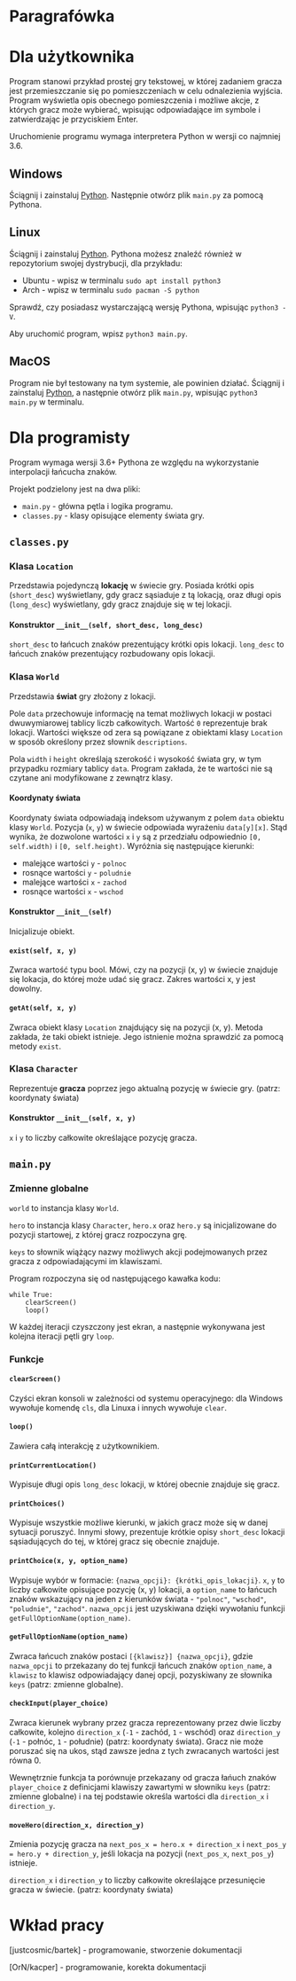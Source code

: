 # Paragrafówka

# Dla użytkownika

Program stanowi przykład prostej gry tekstowej, w której zadaniem gracza jest przemieszczanie się po pomieszczeniach w celu odnalezienia wyjścia. Program wyświetla opis obecnego pomieszczenia i możliwe akcje, z których gracz może wybierać, wpisując odpowiadające im symbole i zatwierdzając je przyciskiem Enter.

Uruchomienie programu wymaga interpretera Python w wersji co najmniej 3.6.

## Windows

Ściągnij i zainstaluj [Python](https://www.python.org/downloads/). Następnie otwórz plik `main.py` za pomocą Pythona.

## Linux

Ściągnij i zainstaluj [Python](https://www.python.org/downloads/). Pythona możesz znaleźć również w repozytorium swojej dystrybucji, dla przykładu:

- Ubuntu - wpisz w terminalu `sudo apt install python3`
- Arch - wpisz w terminalu `sudo pacman -S python`

Sprawdź, czy posiadasz wystarczającą wersję Pythona, wpisując `python3 -V`.

Aby uruchomić program, wpisz `python3 main.py`.

## MacOS

Program nie był testowany na tym systemie, ale powinien działać. Ściągnij i zainstaluj [Python](https://www.python.org/downloads/), a następnie otwórz plik `main.py`, wpisując `python3 main.py` w terminalu.

# Dla programisty

Program wymaga wersji 3.6+ Pythona ze względu na wykorzystanie interpolacji łańcucha znaków.

Projekt podzielony jest na dwa pliki:

- `main.py` - główna pętla i logika programu.
- `classes.py` - klasy opisujące elementy świata gry.

## `classes.py`

### Klasa `Location`

Przedstawia pojedynczą **lokację** w świecie gry. Posiada krótki opis (`short_desc`) wyświetlany, gdy gracz sąsiaduje z tą lokacją, oraz długi opis (`long_desc`) wyświetlany, gdy gracz znajduje się w tej lokacji.

#### Konstruktor `__init__(self, short_desc, long_desc)`

`short_desc` to łańcuch znaków prezentujący krótki opis lokacji.
`long_desc` to łańcuch znaków prezentujący rozbudowany opis lokacji.

### Klasa `World`

Przedstawia **świat** gry złożony z lokacji.

Pole `data` przechowuje informację na temat możliwych lokacji w postaci dwuwymiarowej tablicy liczb całkowitych. Wartość `0` reprezentuje brak lokacji. Wartości większe od zera są powiązane z obiektami klasy `Location` w sposób określony przez słownik `descriptions`.

Pola `width` i `height` określają szerokość i wysokość świata gry, w tym przypadku rozmiary tablicy `data`. Program zakłada, że te wartości nie są czytane ani modyfikowane z zewnątrz klasy.

#### Koordynaty świata

Koordynaty świata odpowiadają indeksom używanym z polem `data` obiektu klasy `World`. Pozycja (`x`, `y`) w świecie odpowiada wyrażeniu `data[y][x]`. Stąd wynika, że dozwolone wartości `x` i `y` są z przedziału odpowiednio `[0, self.width)` i `[0, self.height)`. Wyróżnia się następujące kierunki:

- malejące wartości `y` - `polnoc`
- rosnące wartości `y` - `poludnie`
- malejące wartości `x` - `zachod`
- rosnące wartości `x` - `wschod`

#### Konstruktor `__init__(self)`

Inicjalizuje obiekt.

#### `exist(self, x, y)`

Zwraca wartość typu bool. Mówi, czy na pozycji (x, y) w świecie znajduje się lokacja, do której może udać się gracz. Zakres wartości x, y jest dowolny.

#### `getAt(self, x, y)`

Zwraca obiekt klasy `Location` znajdujący się na pozycji (x, y). Metoda zakłada, że taki obiekt istnieje. Jego istnienie można sprawdzić za pomocą metody `exist`.

### Klasa `Character`

Reprezentuje **gracza** poprzez jego aktualną pozycję w świecie gry. (patrz: koordynaty świata)

#### Konstruktor `__init__(self, x, y)`

`x` i `y` to liczby całkowite określające pozycję gracza.

## `main.py`

### Zmienne globalne

`world` to instancja klasy `World`.

`hero` to instancja klasy `Character`, `hero.x` oraz `hero.y` są inicjalizowane do pozycji startowej, z której gracz rozpoczyna grę.

`keys` to słownik wiążący nazwy możliwych akcji podejmowanych przez gracza z odpowiadającymi im klawiszami.

Program rozpoczyna się od następującego kawałka kodu:

```
while True:
    clearScreen()
    loop()
```

W każdej iteracji czyszczony jest ekran, a następnie wykonywana jest kolejna iteracji pętli gry `loop`.

### Funkcje

#### `clearScreen()`

Czyści ekran konsoli w zależności od systemu operacyjnego: dla Windows wywołuje komendę `cls`, dla Linuxa i innych wywołuje `clear`.

#### `loop()`

Zawiera całą interakcję z użytkownikiem.

#### `printCurrentLocation()`

Wypisuje długi opis `long_desc` lokacji, w której obecnie znajduje się gracz.

#### `printChoices()`

Wypisuje wszystkie możliwe kierunki, w jakich gracz może się w danej sytuacji poruszyć. Innymi słowy, prezentuje krótkie opisy `short_desc` lokacji sąsiadujących do tej, w której gracz się obecnie znajduje.

#### `printChoice(x, y, option_name)`

Wypisuje wybór w formacie: `{nazwa_opcji}: {krótki_opis_lokacji}`. `x`, `y` to liczby całkowite opisujące pozycję (x, y) lokacji, a `option_name` to łańcuch znaków wskazujący na jeden z kierunków świata - `"polnoc"`, `"wschod"`, `"poludnie"`, `"zachod"`. `nazwa_opcji` jest uzyskiwana dzięki wywołaniu funkcji `getFullOptionName(option_name)`.

#### `getFullOptionName(option_name)`

Zwraca łańcuch znaków postaci `[{klawisz}] {nazwa_opcji}`, gdzie `nazwa_opcji` to przekazany do tej funkcji łańcuch znaków `option_name`, a `klawisz` to klawisz odpowiadający danej opcji, pozyskiwany ze słownika `keys` (patrz: zmienne globalne).

#### `checkInput(player_choice)`

Zwraca kierunek wybrany przez gracza reprezentowany przez dwie liczby całkowite, kolejno `direction_x` (`-1` - zachód, `1` - wschód) oraz `direction_y` (`-1` - połnóc, `1` - południe) (patrz: koordynaty świata). Gracz nie może poruszać się na ukos, stąd zawsze jedna z tych zwracanych wartości jest równa 0.

Wewnętrznie funkcja ta porównuje przekazany od gracza łańuch znaków `player_choice` z definicjami klawiszy zawartymi w słowniku `keys` (patrz: zmienne globalne) i na tej podstawie określa wartości dla `direction_x` i `direction_y`.

#### `moveHero(direction_x, direction_y)`

Zmienia pozycję gracza na `next_pos_x = hero.x + direction_x` i `next_pos_y = hero.y + direction_y`, jeśli lokacja na pozycji (`next_pos_x`, `next_pos_y`) istnieje.

`direction_x` i `direction_y` to liczby całkowite określające przesunięcie gracza w świecie. (patrz: koordynaty świata)

# Wkład pracy

[justcosmic/bartek] - programowanie, stworzenie dokumentacji

[OrN/kacper] - programowanie, korekta dokumentacji

